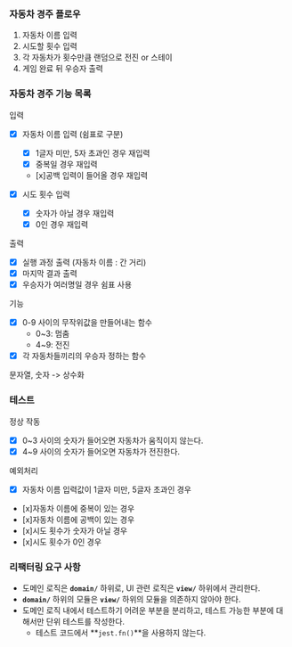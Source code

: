 ### 자동차 경주 플로우

1. 자동차 이름 입력
2. 시도할 횟수 입력
3. 각 자동차가 횟수만큼 랜덤으로 전진 or 스테이
4. 게임 완료 뒤 우승자 출력

### 자동차 경주 기능 목록

입력

- [x] 자동차 이름 입력 (쉼표로 구분)

  - [x] 1글자 미만, 5자 초과인 경우 재입력
  - [x] 중복일 경우 재입력
  - [x]공백 입력이 들어올 경우 재입력

- [x] 시도 횟수 입력
  - [x] 숫자가 아닐 경우 재입력
  - [x] 0인 경우 재입력

출력

- [x] 실행 과정 출력 (자동차 이름 : 간 거리)
- [x] 마지막 결과 출력
- [x] 우승자가 여러명일 경우 쉼표 사용

기능

- [x] 0-9 사이의 무작위값을 만들어내는 함수
  - 0~3: 멈춤
  - 4~9: 전진
- [x] 각 자동차들끼리의 우승자 정하는 함수

문자열, 숫자 -> 상수화

### 테스트

정상 작동

- [x] 0~3 사이의 숫자가 들어오면 자동차가 움직이지 않는다.
- [x] 4~9 사이의 숫자가 들어오면 자동차가 전진한다.

예외처리

- [x] 자동차 이름 입력값이 1글자 미만, 5글자 초과인 경우
- [x]자동차 이름에 중복이 있는 경우
- [x]자동차 이름에 공백이 있는 경우
- [x]시도 횟수가 숫자가 아닐 경우
- [x]시도 횟수가 0인 경우

### 리팩터링 요구 사항

- 도메인 로직은 **`domain/`** 하위로, UI 관련 로직은 **`view/`** 하위에서 관리한다.
- **`domain/`** 하위의 모듈은 **`view/`** 하위의 모듈을 의존하지 않아야 한다.
- 도메인 로직 내에서 테스트하기 어려운 부분을 분리하고, 테스트 가능한 부분에 대해서만 단위 테스트를 작성한다.
  - 테스트 코드에서 **`jest.fn()`**을 사용하지 않는다.
